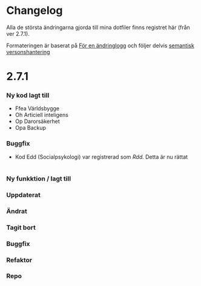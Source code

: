 # Changelog

Alla de största ändringarna gjorda till mina dotfiler finns registret här (från ver 2.7.1).

Formateringen är baserat på [För en ändringlogg](https://keepachangelog.com/sv/1.1.0/) och följer delvis [semantisk versonshantering](https://semver.org/lang/sv/)
# 2.7.1

### Ny kod lagt till
* Ffea Världsbygge
* Oh Articiell inteligens
* Op Darorsäkerhet
* Opa Backup

### Buggfix
* Kod Edd (Socialpsykologi) var registrerad som *Rdd.* Detta är nu rättat




# 

### Ny funkktion / lagt till
### Uppdaterat
### Ändrat
### Tagit bort
### Buggfix
### Refaktor
### Repo